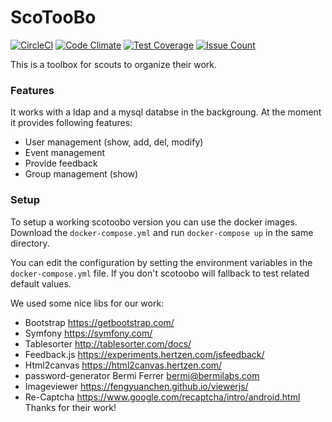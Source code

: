 # ScoTooBo

[![CircleCI](https://circleci.com/gh/pbnl/ScoTooBo.svg?style=svg)](https://circleci.com/gh/pbnl/ScoTooBo)
[![Code Climate](https://codeclimate.com/github/pbnl/ScoTooBo/badges/gpa.svg)](https://codeclimate.com/github/pbnl/ScoTooBo)
[![Test Coverage](https://codeclimate.com/github/pbnl/ScoTooBo/badges/coverage.svg)](https://codeclimate.com/github/pbnl/ScoTooBo/coverage)
[![Issue Count](https://codeclimate.com/github/pbnl/ScoTooBo/badges/issue_count.svg)](https://codeclimate.com/github/pbnl/ScoTooBo)

This is a toolbox for scouts to organize their work.

### Features
It works with a ldap and a mysql databse in the backgroung.
At the moment it provides following features:
* User management (show, add, del, modify)
* Event management
* Provide feedback
* Group management (show)

### Setup

To setup a working scotoobo version you can use the docker images.
Download the `docker-compose.yml` and run `docker-compose up` in the same directory.

You can edit the configuration by setting the environment variables in the `docker-compose.yml` file.
If you don't scotoobo will fallback to test related default values.


We used some nice libs for our work:
* Bootstrap https://getbootstrap.com/
* Symfony https://symfony.com/
* Tablesorter http://tablesorter.com/docs/
* Feedback.js https://experiments.hertzen.com/jsfeedback/
* Html2canvas https://html2canvas.hertzen.com/
* password-generator Bermi Ferrer <bermi@bermilabs.com>
* Imageviewer https://fengyuanchen.github.io/viewerjs/
* Re-Captcha https://www.google.com/recaptcha/intro/android.html
Thanks for their work!
